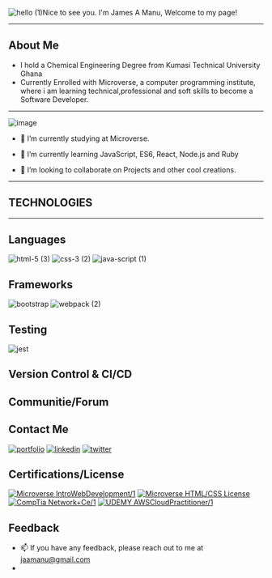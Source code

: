  ![hello (1)](https://user-images.githubusercontent.com/98466955/195472200-bd0cf9a5-de30-4f1d-be64-4f59617a8518.png)Nice to see you. I'm James A Manu,                                                           Welcome to my page!
___________________________________________________________________________________________________________________________________________________

 ## About Me
 
- I hold a Chemical Engineering Degree from Kumasi Technical University Ghana
- Currently Enrolled with Microverse, a computer programming institute, where i am learning technical,professional and soft skills to become a           Software   Developer.

______________________________________________________________________________________________________________________________________________________

![image](https://media4.giphy.com/media/qgQUggAC3Pfv687qPC/giphy.gif?cid=ecf05e)


- 🔭 I’m currently studying at Microverse.

- 🌱 I’m currently learning JavaScript, ES6, React, Node.js and Ruby

- 👯 I’m looking to collaborate on Projects and other cool creations.

______________________________________________________________________________________________________________________________________________________
## TECHNOLOGIES 
______________________________________________________________________________________________________________________________________________________

## Languages 
![html-5 (3)](https://user-images.githubusercontent.com/98466955/195468583-f1d0a3cc-e0d1-4626-8b11-10f58a3d8486.png)
![css-3 (2)](https://user-images.githubusercontent.com/98466955/195469125-5644400c-732b-4a43-a4e0-8c9213d84743.png)
![java-script (1)](https://user-images.githubusercontent.com/98466955/195469780-9aed5f72-82d8-4a93-ad21-2b6327b47b32.png)



## Frameworks
![bootstrap](https://user-images.githubusercontent.com/98466955/195473368-f4b048b7-e3af-4cd3-a90f-f85834d4628a.png)
![webpack (2)](https://user-images.githubusercontent.com/98466955/195474253-40bebee2-5e4c-4503-8875-629961cd7b15.png)

## Testing
![jest](https://user-images.githubusercontent.com/98466955/195473686-757890dd-97c6-414f-8d88-37ed3e6dfba4.png)

## Version Control & CI/CD


## Communitie/Forum




## Contact Me

[![portfolio](https://img.shields.io/badge/my_portfolio-000?style=for-the-badge&logo=ko-fi&logoColor=white)](https://jaamanu.github.io/Project-Portfolio/)
[![linkedin](https://img.shields.io/badge/linkedin-0A66C2?style=for-the-badge&logo=linkedin&logoColor=white)](https://www.linkedin.com/in/jamesasibeymanu)
[![twitter](https://img.shields.io/badge/twitter-1DA1F2?style=for-the-badge&logo=twitter&logoColor=white)](https://twitter.com/JamesAsibeyManu)


## Certifications/License

[![Microverse IntroWebDevelopment/1](https://img.shields.io/badge/IntroWebDevelopment/1-MicroverseCertificate-1.svg)](https://www.credential.net/8a4b8512-445f-49c1-a97e-6f2576c9edb3)
[![Microverse HTML/CSS License](https://img.shields.io/badge/HTML/CSS-MicroverseCertificate-1.svg)](https://www.credential.net/8a4b8512-445f-49c1-a97e-6f2576c9edb3#gs.fftznz)
[![CompTia Network+Ce/1](https://img.shields.io/badge/Network+Ce/1-CompTiaCertification-1.svg)](https://www.credly.com/badges/941bc398-6d68-4886-8226-00c1ba78ec14/linked_in_profile)
[![UDEMY AWSCloudPractitioner/1](https://img.shields.io/badge/AWSCloudPractitioner/1-UDEMY-1.svg)](https://www.udemy.com/certificate/UC-4789aaae-6c97-47eb-94e1-dbe6627d52e1)



## Feedback

- 📫 If you have any feedback, please reach out to me at jaamanu@gmail.com
-
